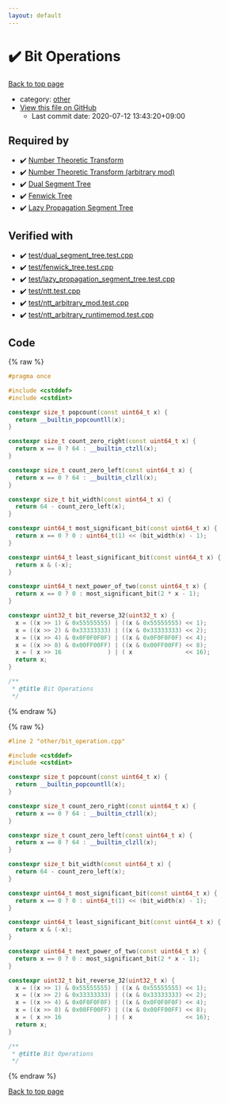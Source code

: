 ```yaml
---
layout: default
---
```


<!-- mathjax config similar to math.stackexchange -->
<script type="text/javascript" async
  src="https://cdnjs.cloudflare.com/ajax/libs/mathjax/2.7.5/MathJax.js?config=TeX-MML-AM_CHTML">
</script>
<script type="text/x-mathjax-config">
  MathJax.Hub.Config({
    TeX: { equationNumbers: { autoNumber: "AMS" }},
    tex2jax: {
      inlineMath: [ ['$','$'] ],
      processEscapes: true
    },
    "HTML-CSS": { matchFontHeight: false },
    displayAlign: "left",
    displayIndent: "2em"
  });
</script>

<script type="text/javascript" src="https://cdnjs.cloudflare.com/ajax/libs/jquery/3.4.1/jquery.min.js"></script>
<script src="https://cdn.jsdelivr.net/npm/jquery-balloon-js@1.1.2/jquery.balloon.min.js" integrity="sha256-ZEYs9VrgAeNuPvs15E39OsyOJaIkXEEt10fzxJ20+2I=" crossorigin="anonymous"></script>
<script type="text/javascript" src="../../assets/js/copy-button.js"></script>
<link rel="stylesheet" href="../../assets/css/copy-button.css" />


# :heavy_check_mark: Bit Operations

<a href="../../index.html">Back to top page</a>

* category: <a href="../../index.html#795f3202b17cb6bc3d4b771d8c6c9eaf">other</a>
* <a href="{{ site.github.repository_url }}/blob/master/other/bit_operation.cpp">View this file on GitHub</a>
    - Last commit date: 2020-07-12 13:43:20+09:00




## Required by

* :heavy_check_mark: <a href="../algebraic/ntt.cpp.html">Number Theoretic Transform</a>
* :heavy_check_mark: <a href="../algebraic/ntt_arbitrary.cpp.html">Number Theoretic Transform (arbitrary mod)</a>
* :heavy_check_mark: <a href="../container/dual_segment_tree.cpp.html">Dual Segment Tree</a>
* :heavy_check_mark: <a href="../container/fenwick_tree.cpp.html">Fenwick Tree</a>
* :heavy_check_mark: <a href="../container/lazy_propagation_segment_tree.cpp.html">Lazy Propagation Segment Tree</a>


## Verified with

* :heavy_check_mark: <a href="../../verify/test/dual_segment_tree.test.cpp.html">test/dual_segment_tree.test.cpp</a>
* :heavy_check_mark: <a href="../../verify/test/fenwick_tree.test.cpp.html">test/fenwick_tree.test.cpp</a>
* :heavy_check_mark: <a href="../../verify/test/lazy_propagation_segment_tree.test.cpp.html">test/lazy_propagation_segment_tree.test.cpp</a>
* :heavy_check_mark: <a href="../../verify/test/ntt.test.cpp.html">test/ntt.test.cpp</a>
* :heavy_check_mark: <a href="../../verify/test/ntt_arbitrary_mod.test.cpp.html">test/ntt_arbitrary_mod.test.cpp</a>
* :heavy_check_mark: <a href="../../verify/test/ntt_arbitrary_runtimemod.test.cpp.html">test/ntt_arbitrary_runtimemod.test.cpp</a>


## Code

<a id="unbundled"></a>
{% raw %}
```cpp
#pragma once

#include <cstddef>
#include <cstdint>

constexpr size_t popcount(const uint64_t x) {
  return __builtin_popcountll(x);
}

constexpr size_t count_zero_right(const uint64_t x) {
  return x == 0 ? 64 : __builtin_ctzll(x);
}

constexpr size_t count_zero_left(const uint64_t x) {
  return x == 0 ? 64 : __builtin_clzll(x);
}

constexpr size_t bit_width(const uint64_t x) { 
  return 64 - count_zero_left(x);
}

constexpr uint64_t most_significant_bit(const uint64_t x) {
  return x == 0 ? 0 : uint64_t(1) << (bit_width(x) - 1);
}

constexpr uint64_t least_significant_bit(const uint64_t x) {
  return x & (-x);
}

constexpr uint64_t next_power_of_two(const uint64_t x) {
  return x == 0 ? 0 : most_significant_bit(2 * x - 1);
}

constexpr uint32_t bit_reverse_32(uint32_t x) {
  x = ((x >> 1) & 0x55555555) | ((x & 0x55555555) << 1);
  x = ((x >> 2) & 0x33333333) | ((x & 0x33333333) << 2);
  x = ((x >> 4) & 0x0F0F0F0F) | ((x & 0x0F0F0F0F) << 4);
  x = ((x >> 8) & 0x00FF00FF) | ((x & 0x00FF00FF) << 8);
  x = ( x >> 16             ) | ( x               << 16);
  return x;
}

/**
 * @title Bit Operations
 */
```
{% endraw %}

<a id="bundled"></a>
{% raw %}
```cpp
#line 2 "other/bit_operation.cpp"

#include <cstddef>
#include <cstdint>

constexpr size_t popcount(const uint64_t x) {
  return __builtin_popcountll(x);
}

constexpr size_t count_zero_right(const uint64_t x) {
  return x == 0 ? 64 : __builtin_ctzll(x);
}

constexpr size_t count_zero_left(const uint64_t x) {
  return x == 0 ? 64 : __builtin_clzll(x);
}

constexpr size_t bit_width(const uint64_t x) { 
  return 64 - count_zero_left(x);
}

constexpr uint64_t most_significant_bit(const uint64_t x) {
  return x == 0 ? 0 : uint64_t(1) << (bit_width(x) - 1);
}

constexpr uint64_t least_significant_bit(const uint64_t x) {
  return x & (-x);
}

constexpr uint64_t next_power_of_two(const uint64_t x) {
  return x == 0 ? 0 : most_significant_bit(2 * x - 1);
}

constexpr uint32_t bit_reverse_32(uint32_t x) {
  x = ((x >> 1) & 0x55555555) | ((x & 0x55555555) << 1);
  x = ((x >> 2) & 0x33333333) | ((x & 0x33333333) << 2);
  x = ((x >> 4) & 0x0F0F0F0F) | ((x & 0x0F0F0F0F) << 4);
  x = ((x >> 8) & 0x00FF00FF) | ((x & 0x00FF00FF) << 8);
  x = ( x >> 16             ) | ( x               << 16);
  return x;
}

/**
 * @title Bit Operations
 */

```
{% endraw %}

<a href="../../index.html">Back to top page</a>

